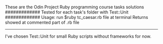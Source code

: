These are the Odin Project Ruby programming course tasks solutions 
#############
Tested for each task's folder with Test::Unit
#############
Usage: run $ruby tc_caesar.rb file at terminal
Returns showed at commented part of .rb file 

*********
I've chosen Test::Unit for small Ruby scripts without frameworks for now.